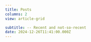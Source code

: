 ```yaml
---
title: Posts
columns: 2
view: article-grid

subtitle: -- Recent and not-so-recent
date: 2024-12-26T11:41:00.000Z
---
```

